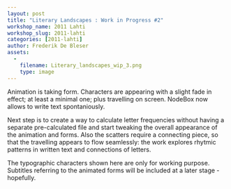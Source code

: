 ```yaml
---
layout: post
title: "Literary Landscapes : Work in Progress #2"
workshop_name: 2011 Lahti
workshop_slug: 2011-lahti
categories: [2011-lahti]
author: Frederik De Bleser
assets:
  -
    filename: Literary_landscapes_wip_3.png
    type: image
---
```



Animation is taking form. Characters are appearing with a slight fade in effect; at least a minimal one; plus travelling on screen. NodeBox now allows to write text spontaniously.

Next step is to create a way to calculate letter frequencies without having a separate pre-calculated file and start tweaking the overall appearance of the animation and forms.
Also the scatters require a connecting piece, so that the travelling appears to flow seamlessly: the work explores rhytmic patterns in written text and connections of letters.

The typographic characters shown here are only for working purpose. Subtitles referring to the animated forms will be included at a later stage - hopefully.
